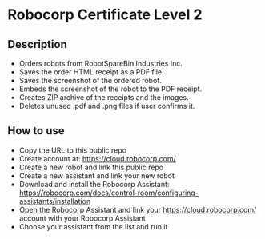 # Robocorp Certificate Level 2

Description
-----------
* Orders robots from RobotSpareBin Industries Inc.
* Saves the order HTML receipt as a PDF file.
* Saves the screenshot of the ordered robot.
* Embeds the screenshot of the robot to the PDF receipt.
* Creates ZIP archive of the receipts and the images.
* Deletes unused .pdf and .png files if user confirms it.

How to use
----------
* Copy the URL to this public repo
* Create account at: https://cloud.robocorp.com/
* Create a new robot and link this public repo
* Create a new assistant and link your new robot
* Download and install the Robocorp Assistant: https://robocorp.com/docs/control-room/configuring-assistants/installation
* Open the Robocorp Assistant and link your https://cloud.robocorp.com/ account with your Robocorp Assistant
* Choose your assistant from the list and run it
